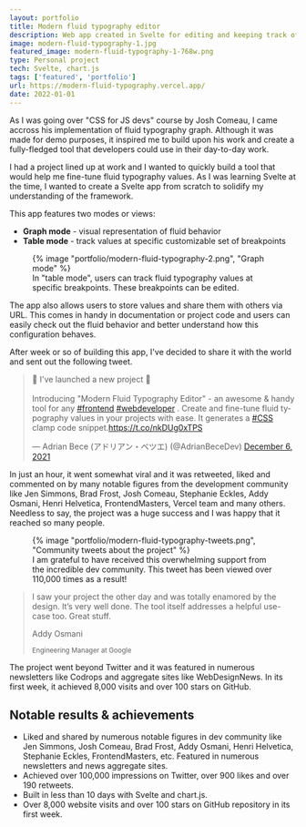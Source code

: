 ```yaml
---
layout: portfolio
title: Modern fluid typography editor
description: Web app created in Svelte for editing and keeping track of fluid typography values in web development projects. It took the Internet by storm on the launch day - it was acknowledged and shared by many notable figures in the web development community. It reached over 8,000 visitors and over 100 stars on GitHub in the first week since launch.
image: modern-fluid-typography-1.jpg
featured_image: modern-fluid-typography-1-768w.png
type: Personal project
tech: Svelte, chart.js
tags: ['featured', 'portfolio']
url: https://modern-fluid-typography.vercel.app/
date: 2022-01-01
---
```


As I was going over "CSS for JS devs" course by Josh Comeau, I came accross his implementation of fluid typography graph. Although it was made for demo purposes, it inspired me to build upon his work and create a fully-fledged tool that developers could use in their day-to-day work.

I had a project lined up at work and I wanted to quickly build a tool that would help me fine-tune fluid typography values. As I was learning Svelte at the time, I wanted to create a Svelte app from scratch to solidify my understanding of the framework.

This app features two modes or views:
* **Graph mode** - visual representation of fluid behavior
* **Table mode** - track values at specific customizable set of breakpoints

<figure>
{% image "portfolio/modern-fluid-typography-2.png", "Graph mode" %}
<figcaption>
In "table mode", users can track fluid typography values at specific breakpoints. These breakpoints can be edited.
</figcaption>
</figure>

The app also allows users to store values and share them with others via URL. This comes in handy in documentation or project code and users can easily check out the fluid behavior and better understand how this configuration behaves.

After week or so of building this app, I've decided to share it with the world and sent out the following tweet.

<blockquote class="twitter-tweet" data-lang="en" data-dnt="true"><p lang="en" dir="ltr">🎉 I&#39;ve launched a new project 🎉<br><br>Introducing &quot;Modern Fluid Typography Editor&quot; - an awesome &amp; handy tool for any <a href="https://twitter.com/hashtag/frontend?src=hash&amp;ref_src=twsrc%5Etfw">#frontend</a> <a href="https://twitter.com/hashtag/webdeveloper?src=hash&amp;ref_src=twsrc%5Etfw">#webdeveloper</a> . Create and fine-tune fluid typography values in your projects with ease. It generates a <a href="https://twitter.com/hashtag/CSS?src=hash&amp;ref_src=twsrc%5Etfw">#CSS</a> clamp code snippet.<a href="https://t.co/nkDUg0xTPS">https://t.co/nkDUg0xTPS</a></p>&mdash; Adrian Bece (アドリアン・ベツエ) (@AdrianBeceDev) <a href="https://twitter.com/AdrianBeceDev/status/1467828651379113988?ref_src=twsrc%5Etfw">December 6, 2021</a></blockquote>

In just an hour, it went somewhat viral and it was retweeted, liked and commented on by many notable figures from the development community like Jen Simmons, Brad Frost, Josh Comeau, Stephanie Eckles, Addy Osmani, Henri Helvetica, FrontendMasters, Vercel team and many others. Needless to say, the project was a huge success and I was happy that it reached so many people.

<figure>
{% image "portfolio/modern-fluid-typography-tweets.png", "Community tweets about the project" %}
<figcaption>
I am grateful to have received this overwhelming support from the incredible dev community. This tweet has been viewed over 110,000 times as a result!
</figcaption>
</figure>

<blockquote>
I saw your project the other day and was totally enamored by the design. It’s very well done. The tool itself addresses a helpful use-case too. Great stuff. 

<div>
<p>Addy Osmani</p>
<small>Engineering Manager at Google</small>
</div>
</blockquote>

The project went beyond Twitter and it was featured in numerous newsletters like Codrops and aggregate sites like WebDesignNews. In its first week, it achieved 8,000 visits and over 100 stars on GitHub.

<aside>
<h2>Notable results &amp; achievements</h2>
<ul>
<li>Liked and shared by numerous notable figures in dev community like Jen Simmons, Josh Comeau, Brad Frost, Addy Osmani, Henri Helvetica, Stephanie Eckles, FrontendMasters, etc. Featured in numerous newsletters and news aggregate sites.</li>
<li>Achieved over 100,000 impressions on Twitter, over 900 likes and over 190 retweets.</li>
<li>Built in less than 10 days with Svelte and chart.js.</li>
<li>Over 8,000 website visits and over 100 stars on GitHub repository in its first week.</li>
</ul>
</aside>